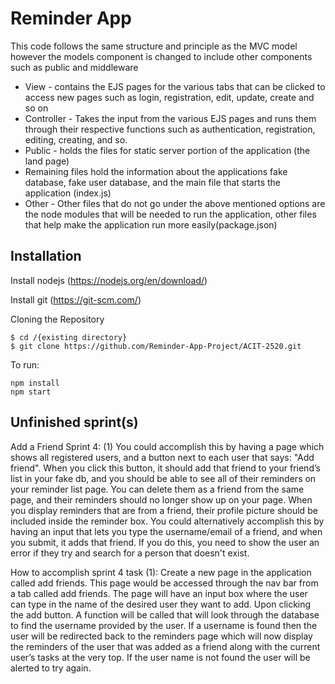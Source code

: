 # Reminder App

This code follows the same structure and principle as the MVC model however the models component is changed to include other components such as public and middleware

* View - contains the EJS pages for the various tabs that can be clicked to access new pages such as login, registration, edit, update, create and so on
* Controller - Takes the input from the various EJS pages and runs them through their respective functions such as authentication, registration, editing, creating, and so.
* Public - holds the files for static server portion of the application (the land page)
* Remaining files hold the information about the applications fake database, fake user database, and the main file that starts the application (index.js)
* Other - Other files that do not go under the above mentioned options are the node modules that will be needed to run the application, other files that help make the application run more easily(package.json)

## Installation

Install nodejs (https://nodejs.org/en/download/)

Install git (https://git-scm.com/)

Cloning the Repository

```
$ cd /{existing directory}
$ git clone https://github.com/Reminder-App-Project/ACIT-2520.git
```

To run:

```
npm install
npm start
```

## Unfinished sprint(s)

Add a Friend
Sprint 4: (1) You could accomplish this by having a page which shows all registered users, and a button next to each user that says: "Add friend". When you click this button, it should add that friend to your friend’s list in your fake db, and you should be able to see all of their reminders on your reminder list page. You can delete them as a friend from the same page, and their reminders should no longer show up on your page. When you display reminders that are from a friend, their profile picture should be included inside the reminder box. You could alternatively accomplish this by having an input that lets you type the username/email of a friend, and when you submit, it adds that friend. If you do this, you need to show the user an error if they try and search for a person that doesn't exist.

How to accomplish sprint 4 task (1): Create a new page in the application called add friends. This page would be accessed through the nav bar from a tab called add friends. The page will have an input box where the user can type in the name of the desired user they want to add. Upon clicking the add button. A function will be called that will look through the database to find the username provided by the user. If a username is found then the user will be redirected back to the reminders page which will now display the reminders of the user that was added as a friend along with the current user’s tasks at the very top. If the user name is not found the user will be alerted to try again.
